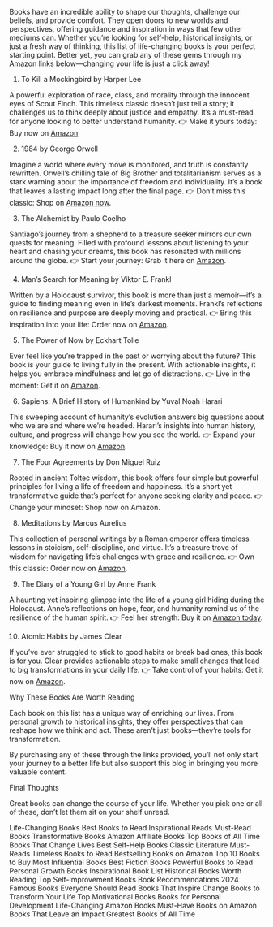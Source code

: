 Books have an incredible ability to shape our thoughts, challenge our beliefs, and provide comfort. They open doors to new worlds and perspectives, offering guidance and inspiration in ways that few other mediums can. Whether you’re looking for self-help, historical insights, or just a fresh way of thinking, this list of life-changing books is your perfect starting point. Better yet, you can grab any of these gems through my Amazon links below—changing your life is just a click away!

1. To Kill a Mockingbird by Harper Lee

A powerful exploration of race, class, and morality through the innocent eyes of Scout Finch. This timeless classic doesn’t just tell a story; it challenges us to think deeply about justice and empathy. It’s a must-read for anyone looking to better understand humanity.
👉 Make it yours today: Buy now on [Amazon](https://amzn.to/48VUZAv)

2. 1984 by George Orwell

Imagine a world where every move is monitored, and truth is constantly rewritten. Orwell’s chilling tale of Big Brother and totalitarianism serves as a stark warning about the importance of freedom and individuality. It’s a book that leaves a lasting impact long after the final page.
👉 Don’t miss this classic: Shop on [Amazon now](https://amzn.to/3ZaJ9j0).

3. The Alchemist by Paulo Coelho

Santiago’s journey from a shepherd to a treasure seeker mirrors our own quests for meaning. Filled with profound lessons about listening to your heart and chasing your dreams, this book has resonated with millions around the globe.
👉 Start your journey: Grab it here on [Amazon](https://amzn.to/4ey3AKY).

4. Man’s Search for Meaning by Viktor E. Frankl

Written by a Holocaust survivor, this book is more than just a memoir—it’s a guide to finding meaning even in life’s darkest moments. Frankl’s reflections on resilience and purpose are deeply moving and practical.
👉 Bring this inspiration into your life: Order now on [Amazon](https://amzn.to/3Ctnrh7).

5. The Power of Now by Eckhart Tolle

Ever feel like you’re trapped in the past or worrying about the future? This book is your guide to living fully in the present. With actionable insights, it helps you embrace mindfulness and let go of distractions.
👉 Live in the moment: Get it on [Amazon](https://amzn.to/48RLFxE).

6. Sapiens: A Brief History of Humankind by Yuval Noah Harari

This sweeping account of humanity’s evolution answers big questions about who we are and where we’re headed. Harari’s insights into human history, culture, and progress will change how you see the world.
👉 Expand your knowledge: Buy it now on [Amazon](https://amzn.to/4hPQfAG).

7. The Four Agreements by Don Miguel Ruiz

Rooted in ancient Toltec wisdom, this book offers four simple but powerful principles for living a life of freedom and happiness. It’s a short yet transformative guide that’s perfect for anyone seeking clarity and peace.
👉 Change your mindset: Shop now on Amazon.

8. Meditations by Marcus Aurelius

This collection of personal writings by a Roman emperor offers timeless lessons in stoicism, self-discipline, and virtue. It’s a treasure trove of wisdom for navigating life’s challenges with grace and resilience.
👉 Own this classic: Order now on [Amazon](https://amzn.to/3Z8ujt0).

9. The Diary of a Young Girl by Anne Frank

A haunting yet inspiring glimpse into the life of a young girl hiding during the Holocaust. Anne’s reflections on hope, fear, and humanity remind us of the resilience of the human spirit.
👉 Feel her strength: Buy it on [Amazon today](https://amzn.to/40QcQH7).

10. Atomic Habits by James Clear

If you’ve ever struggled to stick to good habits or break bad ones, this book is for you. Clear provides actionable steps to make small changes that lead to big transformations in your daily life.
👉 Take control of your habits: Get it now on [Amazon](https://amzn.to/3YQE3XC).

Why These Books Are Worth Reading

Each book on this list has a unique way of enriching our lives. From personal growth to historical insights, they offer perspectives that can reshape how we think and act. These aren’t just books—they’re tools for transformation.

By purchasing any of these through the links provided, you’ll not only start your journey to a better life but also support this blog in bringing you more valuable content.

Final Thoughts

Great books can change the course of your life. Whether you pick one or all of these, don’t let them sit on your shelf unread.


Life-Changing Books
Best Books to Read
Inspirational Reads
Must-Read Books
Transformative Books
Amazon Affiliate Books
Top Books of All Time
Books That Change Lives
Best Self-Help Books
Classic Literature Must-Reads
Timeless Books to Read
Bestselling Books on Amazon
Top 10 Books to Buy
Most Influential Books
Best Fiction Books
Powerful Books to Read
Personal Growth Books
Inspirational Book List
Historical Books Worth Reading
Top Self-Improvement Books
Book Recommendations 2024
Famous Books Everyone Should Read
Books That Inspire Change
Books to Transform Your Life
Top Motivational Books
Books for Personal Development
Life-Changing Amazon Books
Must-Have Books on Amazon
Books That Leave an Impact
Greatest Books of All Time

